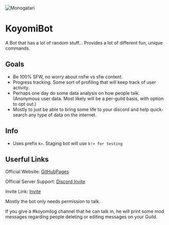 ![Monogatari](https://xninjakittyx.github.io/KoyomiBot/bg.png)

# KoyomiBot

A Bot that has a lot of random stuff... Provides a lot of different fun, unique commands.


## Goals

- Be 100% SFW, no worry about nsfw vs sfw content.
- Progress tracking. Some sort of profiling that will keep track of user activity.
- Perhaps one day do some data analysis on how people talk. (Anonymous user data. Most likely will be a per-guild basis, with option to opt out.)
- Mostly to just be able to bring some life to your discord and help quick-search any type of data on the internet.

## Info

- Uses prefix `k>`. Staging bot will use `k!> for testing`

## Userful Links

Official Website: [GitHubPages](https://xNinjaKittyx.github.io/KoyomiBot)

Official Server Support: [Discord Invite](https://discord.gg/Fzz344U)

Invite Link: [Invite](https://discordapp.com/api/oauth2/authorize?client_id=310366123759632385&scope=bot&permissions=0)

Mostly the bot only needs permission to talk.

If you give a #koyomilog channel that he can talk in, he will print some mod messages regarding people deleting or editing messages on your Guild.
